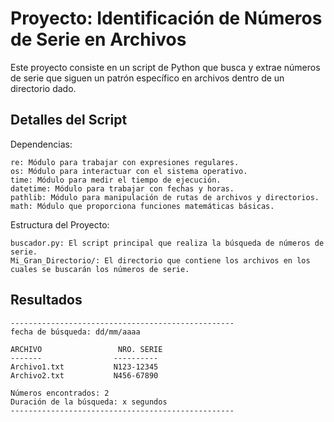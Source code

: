 # Proyecto: Identificación de Números de Serie en Archivos

Este proyecto consiste en un script de Python que busca y extrae números de serie que siguen un patrón específico en archivos dentro de un directorio dado.

## Detalles del Script

Dependencias:

    re: Módulo para trabajar con expresiones regulares.
    os: Módulo para interactuar con el sistema operativo.
    time: Módulo para medir el tiempo de ejecución.
    datetime: Módulo para trabajar con fechas y horas.
    pathlib: Módulo para manipulación de rutas de archivos y directorios.
    math: Módulo que proporciona funciones matemáticas básicas.

Estructura del Proyecto:

    buscador.py: El script principal que realiza la búsqueda de números de serie.
    Mi_Gran_Directorio/: El directorio que contiene los archivos en los cuales se buscarán los números de serie.

## Resultados

    --------------------------------------------------
    fecha de búsqueda: dd/mm/aaaa
    
    ARCHIVO                 NRO. SERIE
    -------                ----------
    Archivo1.txt           N123-12345
    Archivo2.txt           N456-67890
    
    Números encontrados: 2
    Duración de la búsqueda: x segundos
    --------------------------------------------------